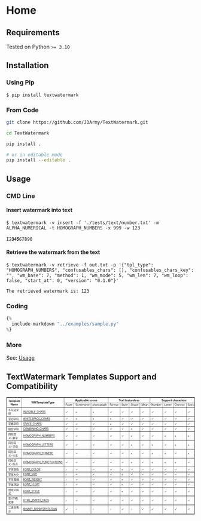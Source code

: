 # Home

## Requirements

Tested on Python `>= 3.10`

## Installation

### Using Pip

`$ pip install textwatermark`

### From Code

```bash
git clone https://github.com/JDArmy/TextWatermark.git

cd TextWatermark

pip install .

# or in editable mode
pip install --editable .
```

## Usage

### CMD Line

#### Insert watermark into text

```session
$ textwatermark -v insert -f './tests/text/number.txt' -m ALPHA_NUMERICAL -t HOMOGRAPH_NUMBERS -x 999 -w 123

Ӏ2𝟑𝟒𝟓Ⳓ𝟟890
```

#### Retrieve the watermark from the text

```session
$ textwatermark -v retrieve -f out.txt -p '{"tpl_type": "HOMOGRAPH_NUMBERS", "confusables_chars": [], "confusables_chars_key": "", "wm_base": 7, "method": 1, "wm_mode": 5, "wm_len": 7, "wm_loop": false, "start_at": 0, "version": "0.1.0"}'

The retrieved watermark is: 123
```

### Coding

```py
{%
  include-markdown "../examples/sample.py"
%}
```

### More

See: [Usage](https://textwatermark.jd.army/usage/)

## TextWatermark Templates Support and Compatibility

<table border="1" style="font-size:50%">
  <tr>
    <th rowspan="2" style="text-align:center">Template Name</th>
    <th rowspan="2" style="text-align:center">WMTemplateType</th>
    <th colspan="3" style="text-align:center">Applicable scene</th>
    <th colspan="4" style="text-align:center">Text featureless</th>
    <th colspan="4" style="text-align:center">Support characters</th>
    <th rowspan="2" style="text-align:center">Plain Text</th>
    <th rowspan="2" style="text-align:center">Concealment</th>
  </tr>
  <tr>
    <td>Paste</td>
    <td>Screenshot</td>
    <td>photograph</td>
    <td>Format</td>
    <td>Style</td>
    <td>Shape</td>
    <td>Mean</td>
    <td>Number</td>
    <td>Letter</td>
    <td>Chinese</td>
    <td>Special</td>
  </tr>
  <tr>
    <td>不可见字符</td>
    <td><a href="/templates/#invisible_chars">INVISIBLE_CHARS</a></td>
    <td>✓</td>
    <td>×</td>
    <td>×</td>
    <td>✓</td>
    <td>✓</td>
    <td>✓</td>
    <td>✓</td>
    <td>✓</td>
    <td>✓</td>
    <td>✓</td>
    <td>✓</td>
    <td>✓</td>
    <td>High</td>
  </tr>
  <tr>
    <td>空白字符</td>
    <td><a href="/templates/#whitespace_chars">WHITESPACE_CHARS</a></td>
    <td>✓</td>
    <td>×</td>
    <td>×</td>
    <td>×</td>
    <td>✓</td>
    <td>✓</td>
    <td>✓</td>
    <td>✓</td>
    <td>✓</td>
    <td>✓</td>
    <td>✓</td>
    <td>✓</td>
    <td>Medium</td>
  </tr>
  <tr>
    <td>空格字符</td>
    <td><a href="/templates/#space_chars">SPACE_CHARS</a></td>
    <td>✓</td>
    <td>✓</td>
    <td>✓</td>
    <td>×</td>
    <td>✓</td>
    <td>✓</td>
    <td>✓</td>
    <td>✓</td>
    <td>✓</td>
    <td>✓</td>
    <td>✓</td>
    <td>✓</td>
    <td>Medium</td>
  </tr>
  <tr>
    <td>组合字符</td>
    <td><a href="/templates/#combining_chars">COMBINING_CHARS</a></td>
    <td>✓</td>
    <td>✓</td>
    <td>✓</td>
    <td>✓</td>
    <td>✓</td>
    <td>×</td>
    <td>✓</td>
    <td>✓</td>
    <td>✓</td>
    <td>✓</td>
    <td>✓</td>
    <td>✓</td>
    <td>Medium</td>
  </tr>
  <tr>
    <td>同形异义-数字</td>
    <td><a href="/templates/#homograph_numbers">HOMOGRAPH_NUMBERS</a></td>
    <td>✓</td>
    <td>✓</td>
    <td>✓</td>
    <td>✓</td>
    <td>✓</td>
    <td>×</td>
    <td>✓</td>
    <td>✓</td>
    <td>×</td>
    <td>×</td>
    <td>×</td>
    <td>✓</td>
    <td>Low</td>
  </tr>
  <tr>
    <td>同形异义-字母</td>
    <td><a href="/templates/#homograph_letters">HOMOGRAPH_LETTERS</a></td>
    <td>✓</td>
    <td>✓</td>
    <td>✓</td>
    <td>✓</td>
    <td>✓</td>
    <td>×</td>
    <td>✓</td>
    <td>×</td>
    <td>✓</td>
    <td>×</td>
    <td>×</td>
    <td>✓</td>
    <td>Low</td>
  </tr>
  <tr>
    <td>同形异义-中文</td>
    <td><a href="/templates/#homograph_chinese">HOMOGRAPH_CHINESE</a></td>
    <td>✓</td>
    <td>✓</td>
    <td>✓</td>
    <td>✓</td>
    <td>✓</td>
    <td>×</td>
    <td>✓</td>
    <td>×</td>
    <td>×</td>
    <td>✓</td>
    <td>×</td>
    <td>✓</td>
    <td>Low</td>
  </tr>
  <tr>
    <td>同形异义-标点</td>
    <td><a href="/templates/#homograph_punctuations">HOMOGRAPH_PUNCTUATIONS</a></td>
    <td>✓</td>
    <td>✓</td>
    <td>✓</td>
    <td>✓</td>
    <td>✓</td>
    <td>×</td>
    <td>✓</td>
    <td>×</td>
    <td>×</td>
    <td>×</td>
    <td>✓</td>
    <td>✓</td>
    <td>Medium</td>
  </tr>
  <tr>
    <td>字体颜色</td>
    <td><a href="/templates/#font_color">FONT_COLOR</a></td>
    <td>⍻</td>
    <td>✓</td>
    <td>✓</td>
    <td>✓</td>
    <td>×</td>
    <td>✓</td>
    <td>✓</td>
    <td>✓</td>
    <td>✓</td>
    <td>✓</td>
    <td>✓</td>
    <td>×</td>
    <td>Medium</td>
  </tr>
  <tr>
    <td>字体大小</td>
    <td><a href="/templates/#font_size">FONT_SIZE</a></td>
    <td>⍻</td>
    <td>✓</td>
    <td>✓</td>
    <td>✓</td>
    <td>×</td>
    <td>✓</td>
    <td>✓</td>
    <td>✓</td>
    <td>✓</td>
    <td>✓</td>
    <td>✓</td>
    <td>×</td>
    <td>Low</td>
  </tr>
  <tr>
    <td>字体粗细</td>
    <td><a href="/templates/#font_weight">FONT_WEIGHT</a></td>
    <td>⍻</td>
    <td>✓</td>
    <td>✓</td>
    <td>✓</td>
    <td>×</td>
    <td>✓</td>
    <td>✓</td>
    <td>✓</td>
    <td>✓</td>
    <td>✓</td>
    <td>✓</td>
    <td>×</td>
    <td>Low</td>
  </tr>
  <tr>
    <td>字体浮动</td>
    <td><a href="/templates/#font_float">FONT_FLOAT</a></td>
    <td>⍻</td>
    <td>✓</td>
    <td>✓</td>
    <td>✓</td>
    <td>×</td>
    <td>✓</td>
    <td>✓</td>
    <td>✓</td>
    <td>✓</td>
    <td>✓</td>
    <td>✓</td>
    <td>×</td>
    <td>Low</td>
  </tr>
  <tr>
    <td>自定义样式</td>
    <td><a href="/templates/#font_style">FONT_STYLE</a></td>
    <td>⍻</td>
    <td>✓</td>
    <td>✓</td>
    <td>✓</td>
    <td>×</td>
    <td>✓</td>
    <td>✓</td>
    <td>✓</td>
    <td>✓</td>
    <td>✓</td>
    <td>✓</td>
    <td>×</td>
    <td>Low</td>
  </tr>
  <tr>
    <td>空HTML实体</td>
    <td><a href="/templates/#html_empty_tags">HTML_EMPTY_TAGS</a></td>
    <td>⍻</td>
    <td>✓</td>
    <td>✓</td>
    <td>✓</td>
    <td>✓</td>
    <td>✓</td>
    <td>✓</td>
    <td>✓</td>
    <td>✓</td>
    <td>✓</td>
    <td>✓</td>
    <td>×</td>
    <td>Low</td>
  </tr>
  <tr>
    <td>二进制表示</td>
    <td><a href="/templates/#binary_representation">BINARY_REPRESENTATION</a></td>
    <td>✓</td>
    <td>⍻</td>
    <td>⍻</td>
    <td>⍻</td>
    <td>✓</td>
    <td>⍻</td>
    <td>✓</td>
    <td>✓</td>
    <td>✓</td>
    <td>✓</td>
    <td>✓</td>
    <td>✓</td>
    <td>High</td>
  </tr>
  <!--
  <tr>
    <td>同义替换-汉字</td>
    <td>synonym-chinese</td>
    <td>✓</td>
    <td>✓</td>
    <td>✓</td>
    <td>✓</td>
    <td>✓</td>
    <td>✓</td>
    <td>×</td>
    <td>×</td>
    <td>×</td>
    <td>✓</td>
    <td>×</td>
    <td>✓</td>
    <td>High</td>
  </tr>
  <tr>
    <td>同义替换-数字</td>
    <td>synonym-numbers</td>
    <td>✓</td>
    <td>✓</td>
    <td>✓</td>
    <td>✓</td>
    <td>✓</td>
    <td>✓</td>
    <td>×</td>
    <td>✓</td>
    <td>×</td>
    <td>×</td>
    <td>×</td>
    <td>✓</td>
    <td>Medium</td>
  </tr>
  <tr>
    <td>同义替换-单词</td>
    <td>synonym-words</td>
    <td>✓</td>
    <td>✓</td>
    <td>✓</td>
    <td>✓</td>
    <td>✓</td>
    <td>✓</td>
    <td>×</td>
    <td>×</td>
    <td>✓</td>
    <td>×</td>
    <td>×</td>
    <td>✓</td>
    <td>High</td>
  </tr>
  <tr>
    <td>错别字-汉字</td>
    <td>wrong-chinese</td>
    <td></td>
    <td></td>
    <td></td>
    <td></td>
    <td></td>
    <td></td>
    <td></td>
    <td></td>
    <td></td>
    <td></td>
    <td></td>
    <td></td>
    <td></td>
  </tr>
  <tr>
    <td>错别字-单词</td>
    <td>wrong-words</td>
    <td></td>
    <td></td>
    <td></td>
    <td></td>
    <td></td>
    <td></td>
    <td></td>
    <td></td>
    <td></td>
    <td></td>
    <td></td>
    <td></td>
    <td></td>
  </tr>-->
</table>
